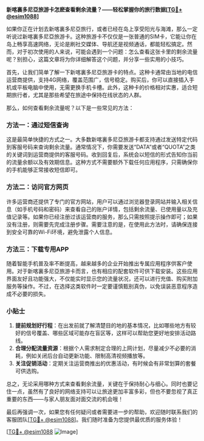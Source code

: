 **新喀裏多尼亞旅游卡怎麽查看剩余流量？——轻松掌握你的旅行数据[[TG💪+ @esim1088](https://t.me/s/esim1088)]**

如果你正在计划去新喀裏多尼亞旅行，或者已经在岛上享受阳光与海滩，那么一定听说过新喀裏多尼亞旅游卡。这种旅游卡不仅仅是一张普通的SIM卡，它能让你在岛上畅享高速网络，无论是刷社交媒体、导航还是视频通话，都能轻松搞定。然而，对于初次使用的人来说，可能会遇到一个问题：怎么查看这张卡里的剩余流量呢？别担心，这篇文章将为你详细解答这个问题，并分享一些实用的小技巧。

首先，让我们简单了解一下新喀裏多尼亞旅游卡的特点。这种卡通常由当地的电信运营商提供，支持4G网络，覆盖范围广，信号稳定。购买后，你可以直接插入手机或平板电脑中使用，无需更换手机卡槽。此外，这种卡的价格相对实惠，适合短期旅行者，尤其是那些希望在旅途中保持在线状态的人群。

那么，如何查看剩余流量呢？以下是一些常见的方法：

### 方法一：通过短信查询

这是最简单快捷的方式之一。大多数新喀裏多尼亞旅游卡都支持通过发送特定代码到客服号码来查询剩余流量。通常情况下，你需要发送“DATA”或者“QUOTA”之类的关键词到运营商提供的客服号码。收到回复后，系统会以短信的形式告知你当前的流量余额以及有效期信息。这种方式不需要额外下载任何应用程序，只需确保你的手机能够正常接收短信即可。

### 方法二：访问官方网页

许多运营商还提供了专门的官方网站，用户可以通过浏览器登录网站并输入相关信息（如手机号码和密码）来查看自己的账户详情，包括剩余流量、已使用量以及充值记录等。如果你已经注册过该运营商的服务，那么只需按照提示操作即可；如果没有注册，则需要先完成注册步骤。需要注意的是，在使用此方法时，请确保连接到安全可靠的Wi-Fi环境，避免泄露个人信息。

### 方法三：下载专用APP

随着智能手机普及率不断提高，越来越多的企业开始推出专属应用程序供客户使用。对于新喀裏多尼亞旅游卡而言，也有相应的配套软件可供下载安装。这些应用界面友好且功能强大，不仅能实时显示您的流量状况，还可以进行充值、购买附加服务等操作。不过，在选择这类软件时一定要谨慎甄别真伪，以免误装恶意程序造成不必要的损失。

### 小贴士

1. **提前规划好行程**：在出发前就了解清楚目的地的基本情况，比如哪些地方有较好的信号覆盖、哪些区域可能存在盲区等，这样可以帮助您更好地安排活动路线。
2. **合理分配流量资源**：根据个人需求制定合理的上网计划，尽量减少不必要的消耗，例如关闭后台自动更新功能、限制高清视频播放等。
3. **关注促销活动**：定期关注运营商推出的优惠活动，有时候会有非常划算的套餐可供选购。

总之，无论采用哪种方式来查看剩余流量，关键在于保持耐心与细心。同时也要记住一点，虽然有了良好的网络支持可以让旅途更加丰富多彩，但也不要忽视了真正重要的东西——与家人朋友面对面交流的机会哦！

最后再强调一次，如果您有任何疑问或者需要进一步的帮助，欢迎随时联系我们的客服团队[[TG💪+ @esim1088](https://t.me/s/esim1088)]。我们随时准备为您提供最优质的服务体验！

[[TG💪+ @esim1088](https://t.me/s/esim1088) ![Image](https://i.postimg.cc/4NQfJmqS/Snipaste-2025-05-13-00-14-12.png)]